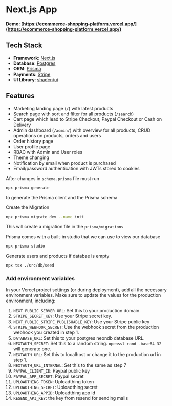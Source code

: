 # Next.js App

**Demo: [https://ecommerce-shopping-platform.vercel.app/](https://ecommerce-shopping-platform.vercel.app/)**

## Tech Stack

- **Framework**: [Next.js](https://nextjs.org/)
- **Database**: [Postgres](https://www.postgresql.org/)
- **ORM**: [Prisma](https://www.prisma.io/)
- **Payments**: [Stripe](https://stripe.com/)
- **UI Library**: [shadcn/ui](https://ui.shadcn.com/)

## Features

- Marketing landing page (`/`) with latest products
- Search page with sort and filter for all products (`/search`)
- Cart page which lead to Stripe Checkout, Paypal Checkout or Cash on Delivery
- Admin dashboard (`/admin/`) with overview for all products, CRUD operations on products, orders and users
- Order history page
- User profile page
- RBAC with Admin and User roles
- Theme changing
- Notification by email when product is purchased
- Email/password authentication with JWTs stored to cookies

After changes in `schema.prisma` file must run

```bash
npx prisma generate
```

to generate the Prisma client and the Prisma schema

Create the Migration

```bash
npx prisma migrate dev --name init
```

This will create a migration file in the `prisma/migrations`

Prisma comes with a built-in studio that we can use to view our database

```bash
npx prisma studio
```

Generate users and products if databae is empty

```bash
npx tsx ./src/db/seed
```

### Add environment variables

In your Vercel project settings (or during deployment), add all the necessary environment variables. Make sure to update the values for the production environment, including:

1. `NEXT_PUBLIC_SERVER_URL`: Set this to your production domain.
2. `STRIPE_SECRET_KEY`: Use your Stripe secret key.
3. `NEXT_PUBLIC_STRIPE_PUBLISHABLE_KEY`: Use your Stripe public key
4. `STRIPE_WEBHOOK_SECRET`: Use the webhook secret from the production webhook you created in step 1.
5. `DATABASE_URL`: Set this to your postgres neondb database URL.
6. `NEXTAUTH_SECRET`: Set this to a random string. `openssl rand -base64 32` will generate one.
7. `NEXTAUTH_URL`: Set this to localhost or change it to the production url in step 1.
8. `NEXTAUTH_URL_INTERNAL`: Set this to the same as step 7
9. `PAYPAL_CLIENT_ID`: Paypal public key
10. `PAYPAL_APP_SECRET`: Paypal secret
11. `UPLOADTHING_TOKEN`: Uploadthing token
12. `UPLOADTHING_SECRET`: Uploadthing secret
13. `UPLOADTHING_APPID`: Uploadthing app id
14. `RESEND_API_KEY`: the key from resend for sending mails
